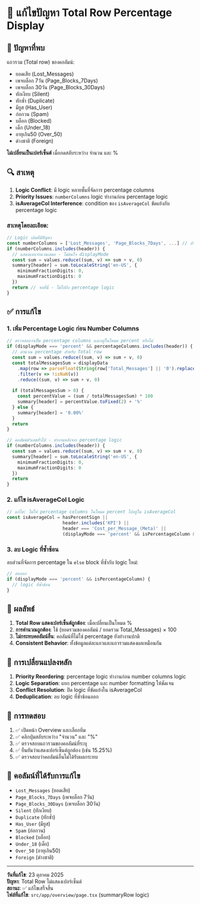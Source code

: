 # 🔧 แก้ไขปัญหา Total Row Percentage Display

## 🐛 **ปัญหาที่พบ**
แถวรวม (Total row) ของคอลัมน์:
- ยอดเสีย (Lost_Messages)
- เพจบล็อก 7วัน (Page_Blocks_7Days)  
- เพจบล็อก 30วัน (Page_Blocks_30Days)
- ทักเงียบ (Silent)
- ทักซ้ำ (Duplicate)
- มียูส (Has_User)
- ก่อกวน (Spam)
- บล็อก (Blocked)
- เด็ก (Under_18)
- อายุเกิน50 (Over_50)
- ต่างชาติ (Foreign)

**ไม่เปลี่ยนเป็นเปอร์เซ็นต์** เมื่อกดสลับระหว่าง จำนวน และ % 

## 🔍 **สาเหตุ**
1. **Logic Conflict**: มี logic หลายชั้นที่จัดการ percentage columns
2. **Priority Issues**: `numberColumns` logic ทำงานก่อน percentage logic
3. **isAverageCol Interference**: condition ของ `isAverageCol` ขัดแย้งกับ percentage logic

### สาเหตุโดยละเอียด:
```typescript
// Logic เดิมที่มีปัญหา
const numberColumns = ['Lost_Messages', 'Page_Blocks_7Days', ...] // ประมวลผลก่อน
if (numberColumns.includes(header)) {
  // แสดงแบบจำนวนเสมอ - ไม่สนใจ displayMode
  const sum = values.reduce((sum, v) => sum + v, 0)
  summary[header] = sum.toLocaleString('en-US', { 
    minimumFractionDigits: 0, 
    maximumFractionDigits: 0 
  })
  return // จบที่นี่ - ไม่ไปถึง percentage logic
}
```

## ✅ **การแก้ไข**

### 1. **เพิ่ม Percentage Logic ก่อน Number Columns**
```typescript
// ตรวจสอบว่าเป็น percentage columns และอยู่ในโหมด percent หรือไม่
if (displayMode === 'percent' && percentageColumns.includes(header)) {
  // คำนวณ percentage สำหรับ Total row
  const sum = values.reduce((sum, v) => sum + v, 0)
  const totalMessagesSum = displayData
    .map(row => parseFloat(String(row['Total_Messages'] || '0').replace(/,/g, '')))
    .filter(v => !isNaN(v))
    .reduce((sum, v) => sum + v, 0)
  
  if (totalMessagesSum > 0) {
    const percentValue = (sum / totalMessagesSum) * 100
    summary[header] = percentValue.toFixed(2) + '%'
  } else {
    summary[header] = '0.00%'
  }
  return
}

// คอลัมน์ตัวเลขทั่วไป - ทำงานหลังจาก percentage logic
if (numberColumns.includes(header)) {
  const sum = values.reduce((sum, v) => sum + v, 0)
  summary[header] = sum.toLocaleString('en-US', { 
    minimumFractionDigits: 0, 
    maximumFractionDigits: 0 
  })
  return
}
```

### 2. **แก้ไข isAverageCol Logic**
```typescript
// แก้ไข: ไม่ให้ percentage columns ในโหมด percent ไปอยู่ใน isAverageCol
const isAverageCol = hasPercentSign || 
                     header.includes('KPI') ||
                     header === 'Cost_per_Message_(Meta)' ||
                     (displayMode === 'percent' && isPercentageColumn && false) // ปิด condition นี้
```

### 3. **ลบ Logic ที่ซ้ำซ้อน**
ลบส่วนที่จัดการ percentage ใน `else` block ที่ซ้ำกับ logic ใหม่:
```typescript
// ลบออก
if (displayMode === 'percent' && isPercentageColumn) {
  // logic ที่ซ้ำซ้อน
}
```

## 🎯 **ผลลัพธ์**
1. **Total Row แสดงเปอร์เซ็นต์ถูกต้อง**: เมื่อเปลี่ยนเป็นโหมด %
2. **การคำนวณถูกต้อง**: ใช้ (ยอดรวมของคอลัมน์ / ยอดรวม Total_Messages) × 100
3. **ไม่กระทบคอลัมน์อื่น**: คอลัมน์ที่ไม่ใช่ percentage ยังทำงานปกติ
4. **Consistent Behavior**: ทั้งข้อมูลแต่ละแถวและแถวรวมแสดงผลเหมือนกัน

## 🔧 **การเปลี่ยนแปลงหลัก**
1. **Priority Reordering**: percentage logic ทำงานก่อน number columns logic
2. **Logic Separation**: แยก percentage และ number formatting ให้ชัดเจน  
3. **Conflict Resolution**: ปิด logic ที่ขัดแย้งใน isAverageCol
4. **Deduplication**: ลบ logic ที่ซ้ำซ้อนออก

## 🧪 **การทดสอบ**
1. ✅ เปิดหน้า Overview และเลือกทีม
2. ✅ คลิกปุ่มสลับระหว่าง "จำนวน" และ "%"
3. ✅ ตรวจสอบแถวรวมของคอลัมน์ที่ระบุ
4. ✅ ยืนยันว่าแสดงเปอร์เซ็นต์ถูกต้อง (เช่น 15.25%)
5. ✅ ตรวจสอบว่าคอลัมน์อื่นไม่ได้รับผลกระทบ

## 📝 **คอลัมน์ที่ได้รับการแก้ไข**
- `Lost_Messages` (ยอดเสีย)
- `Page_Blocks_7Days` (เพจบล็อก 7วัน)
- `Page_Blocks_30Days` (เพจบล็อก 30วัน)
- `Silent` (ทักเงียบ)
- `Duplicate` (ทักซ้ำ)
- `Has_User` (มียูส)
- `Spam` (ก่อกวน)
- `Blocked` (บล็อก)
- `Under_18` (เด็ก)
- `Over_50` (อายุเกิน50)
- `Foreign` (ต่างชาติ)

---
**วันที่แก้ไข**: 23 ตุลาคม 2025  
**ปัญหา**: Total Row ไม่แสดงเปอร์เซ็นต์  
**สถานะ**: ✅ แก้ไขเสร็จสิ้น  
**ไฟล์ที่แก้ไข**: `src/app/overview/page.tsx` (summaryRow logic)